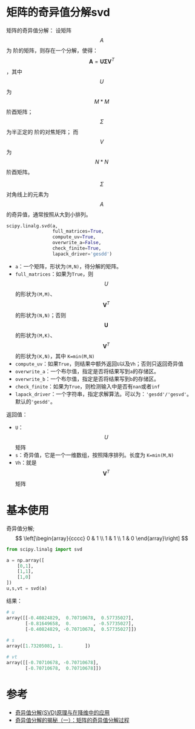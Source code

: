 # 矩阵的奇异值分解svd

矩阵的奇异值分解： 设矩阵 $$A$$ 为 阶的矩阵，则存在一个分解，使得：$$\mathbf{A}=\mathbf{U} \mathbf{\Sigma} \mathbf{V}^{T}$$ ，其中$$U$$ 为 $$M*M$$ 阶酉矩阵； $$\Sigma$$为半正定的 阶的对焦矩阵； 而$$V$$ 为$$N*N$$ 阶酉矩阵。

 $$\Sigma$$ 对角线上的元素为 $$A$$ 的奇异值，通常按照从大到小排列。

```python
scipy.linalg.svd(a, 
                 full_matrices=True, 
                 compute_uv=True, 
                 overwrite_a=False,  
                 check_finite=True, 
                 lapack_driver='gesdd')
```

- `a`：一个矩阵，形状为`(M,N)`，待分解的矩阵。
- `full_matrices`：如果为`True`，则 $$U$$ 的形状为`(M,M)`、  $$\mathbf{V}^{T}$$ 的形状为`(N,N)`；否则 $$\mathbf{U}$$ 的形状为`(M,K)`、 $$\mathbf{V}^{T}$$ 的形状为`(K,N)`，其中 `K=min(M,N)`
- `compute_uv`：如果`True`，则结果中额外返回`U`以及`Vh`；否则只返回奇异值
- `overwrite_a`：一个布尔值，指定是否将结果写到`a`的存储区。
- `overwrite_b`：一个布尔值，指定是否将结果写到`b`的存储区。
- `check_finite`：如果为`True`，则检测输入中是否有`nan`或者`inf`
- `lapack_driver`：一个字符串，指定求解算法。可以为：`'gesdd'/'gesvd'`。默认的`'gesdd'`。

返回值：

- `U`：  $$U$$矩阵
- `s`：奇异值，它是一个一维数组，按照降序排列。长度为 `K=min(M,N)`
- `Vh`：就是 $$\mathbf{V}^{T}$$ 矩阵



# 基本使用

奇异值分解;
$$
\left[\begin{array}{cccc}
0 & 1 \\
1 & 1 \\
1 & 0
\end{array}\right]
$$

```python
from scipy.linalg import svd

a = np.array([
    [0,1],
    [1,1],
    [1,0]
])
u,s,vt = svd(a)
```

结果：

```python
# u
array([[-0.40824829,  0.70710678,  0.57735027],
       [-0.81649658,  0.        , -0.57735027],
       [-0.40824829, -0.70710678,  0.57735027]])
       
# s
array([1.73205081, 1.        ])

# vt
array([[-0.70710678, -0.70710678],
       [-0.70710678,  0.70710678]])
```





# 参考

- <a href="https://hg1227.github.io/2019/12/18/奇异值分解SVD/#7-python-代码" target="_blank">奇异值分解(SVD)原理与在降维中的应用</a> 
- <a href="https://zhuanlan.zhihu.com/p/26306568" target="_blank">奇异值分解的揭秘（一）：矩阵的奇异值分解过程</a> 

